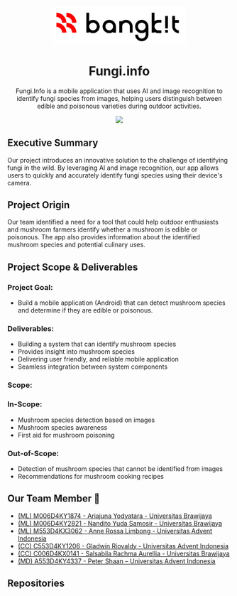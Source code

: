 <div align="center">
  <img alt="Logo_Bangkit" src="https://raw.githubusercontent.com/Fungi-info-Bangkit-Capstone/.github/main/bangkit.jpg" width="300" />
</div>

<div align="center">
  <h1>Fungi.info</h1>
  <p>Fungi.Info is a mobile application that uses AI and image recognition to identify fungi species from images, helping users distinguish between edible and poisonous varieties during outdoor activities.</p>
   <img src="https://img.shields.io/badge/by-bangkitacademy24%20-red.svg" />
</div>

## Executive Summary
Our project introduces an innovative solution to the challenge of identifying fungi in the wild. By leveraging AI and image recognition, our app allows users to quickly and accurately identify fungi species using their device's camera.

## Project Origin
Our team identified a need for a tool that could help outdoor enthusiasts and mushroom farmers identify whether a mushroom is edible or poisonous. The app also provides information about the identified mushroom species and potential culinary uses.

## Project Scope & Deliverables
### Project Goal:
- Build a mobile application (Android) that can detect mushroom species and determine if they are edible or poisonous.
### Deliverables:
- Building a system that can identify mushroom species
- Provides insight into mushroom species
- Delivering user friendly, and reliable mobile application
- Seamless integration between system components
### Scope:
### In-Scope:
- Mushroom species detection based on images
- Mushroom species awareness
- First aid for mushroom poisoning
### Out-of-Scope:
- Detection of mushroom species that cannot be identified from images
- Recommendations for mushroom cooking recipes

## Our Team Member 👥
- [(ML) M006D4KY1874 -  Ariajuna Yodyatara  - Universitas Brawijaya](mailto:M006D4KY1874@bangkit.academy)
- [(ML) M006D4KY2821 - Nandito Yuda Samosir  - Universitas Brawijaya](mailto:M006D4KY2821@bangkit.academy)
- [(ML) M553D4KX3062  - Anne Rossa Limbong  - Universitas Advent Indonesia](mailto:M553D4KX3062@bangkit.academy)
- [(CC) C553D4KY1206 - Gladwin Riovaldy  - Universitas Advent Indonesia](mailto:C553D4KY1206@bangkit.academy.com)
- [(CC) C006D4KX0141 - Salsabila Rachma Aurellia  -  Universitas Brawijaya](mailto:C006D4KX0141@bangkit.academy.com)
- [(MD) A553D4KY4337 -  Peter Shaan – Universitas Advent Indonesia](mailto:A553D4KY4337@bangkit.academy)

## Repositories
